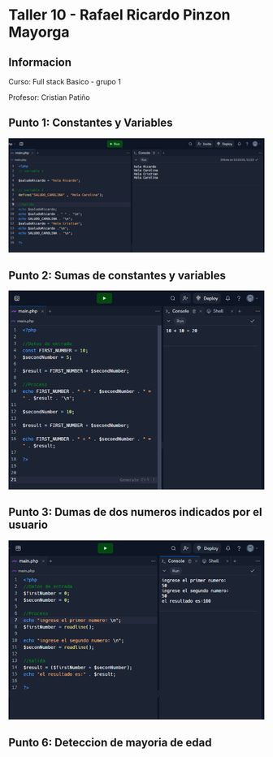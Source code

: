 <h1>Taller 10 - Rafael Ricardo Pinzon Mayorga</1>

<h2>Informacion</h2>
<p>Curso: Full stack Basico - grupo 1</p>
<p>Profesor: Cristian Patiño</p>

<h2>Punto 1: Constantes y Variables</h2>
<img src="./public/images/ejercicio_php_1.png"
alt="punto 1">

<h2>Punto 2: Sumas de constantes y variables </h2>
<img src="./public/images/ejercicio_php_2.png"
alt="punto 2">

<h2>Punto 3: Dumas de dos numeros indicados por el usuario</h2>
<img src="./public/images/ejercicio_php_3.png"
alt="punto 3>

<h2>Punto 4: Datos del usuario en pantalla</h2>
<img src="./public/images/ejercicio_php_4.png"
alt="punto 4>

<h2>Punto 5: Entrada de bolera usando if /else</h2>
<img src="./public/images/ejercicio_php_5.png"
alt="punto 5">

<h2>Punto 6: Deteccion de mayoria de edad</h2>
<img src="./public/images/ejercicio_php_6.png"
alt="punto 6>

<h2>Punto 7: Seleccion de operacion aritmetica</h2>
<img src="./public/images/ejercicio_php_7.png"
alt="punto 7>

<h2>Punto 8: Entrada de bolera usando Switch </h2>
<img src="./public/images/ejercicio_php_8.png"
alt="punto 8>

<h2>Punto 9: Tabla de multiplicar usando while</h2>
<img src="./public/images/ejercicio_php_9.png"
alt="punto 9>

<h2>Punto 10: Numeros pares usando while</h2>
<img src="./public/images/ejercicio_php_10.png"
alt="punto 10>

<h2>Punto 11: Numeros impares usando for</h2>
<img src="./public/images/ejercicio_php_11.png"
alt="punto 11>

<h2>Punto 12: Tabla de multiplicar usando for </h2>

<h2>Punto 13: Suma de valores de un arreglo usando foreach</h2>

<h2>Punto 14: Revision de contraseña</h2>

<h2>Punto 15: Selecion de operacion arintmetica usando funciones</h2>